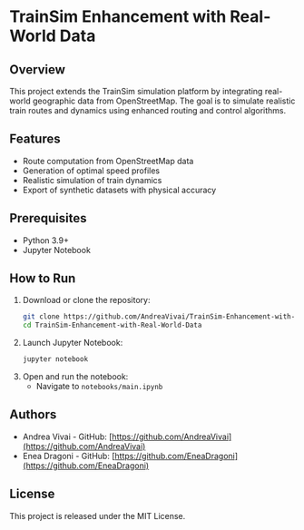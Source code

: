 # TrainSim Enhancement with Real-World Data

## Overview
This project extends the TrainSim simulation platform by integrating real-world geographic data from OpenStreetMap. The goal is to simulate realistic train routes and dynamics using enhanced routing and control algorithms.

## Features
- Route computation from OpenStreetMap data
- Generation of optimal speed profiles
- Realistic simulation of train dynamics
- Export of synthetic datasets with physical accuracy

## Prerequisites
- Python 3.9+
- Jupyter Notebook

## How to Run
1. Download or clone the repository:
   ```bash
   git clone https://github.com/AndreaVivai/TrainSim-Enhancement-with-Real-World-Data.git
   cd TrainSim-Enhancement-with-Real-World-Data
   ```
2. Launch Jupyter Notebook:
   ```bash
   jupyter notebook
   ```
3. Open and run the notebook:
   - Navigate to `notebooks/main.ipynb`
     
## Authors
- Andrea Vivai - GitHub: [https://github.com/AndreaVivai](https://github.com/AndreaVivai)
- Enea Dragoni - GitHub: [https://github.com/EneaDragoni](https://github.com/EneaDragoni)

## License
This project is released under the MIT License.
